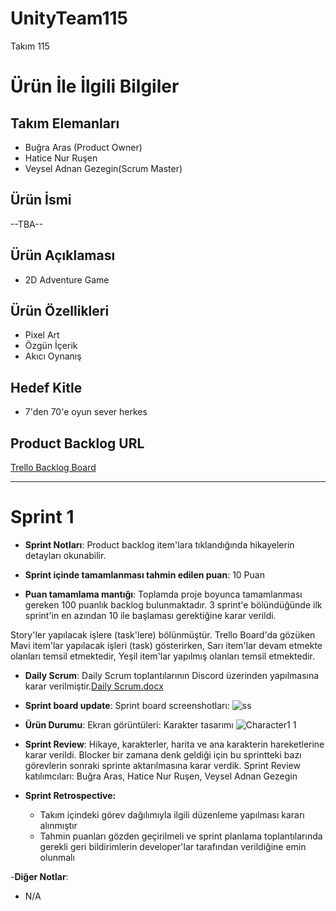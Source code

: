 # UnityTeam115

Takım 115

# Ürün İle İlgili Bilgiler

## Takım Elemanları

- Buğra Aras (Product Owner)
- Hatice Nur Ruşen
- Veysel Adnan Gezegin(Scrum Master)

## Ürün İsmi

--TBA--

## Ürün Açıklaması

- 2D Adventure Game

## Ürün Özellikleri

- Pixel Art
- Özgün İçerik
- Akıcı Oynanış

## Hedef Kitle

- 7'den 70'e oyun sever herkes

## Product Backlog URL

[Trello Backlog Board](https://trello.com/invite/b/c870uJAK/e9aaf0897f155edd7995e583844fb34c/development)

---

# Sprint 1

- **Sprint Notları**: Product backlog item'lara tıklandığında hikayelerin detayları okunabilir.

- **Sprint içinde tamamlanması tahmin edilen puan**: 10 Puan

- **Puan tamamlama mantığı**: Toplamda proje boyunca tamamlanması gereken 100 puanlık backlog bulunmaktadır. 3 sprint'e bölündüğünde ilk sprint'in en azından 10 ile başlaması gerektiğine karar verildi.

Story'ler yapılacak işlere (task'lere) bölünmüştür. Trello Board'da gözüken Mavi item'lar yapılacak işleri (task) gösterirken, Sarı item'lar devam etmekte olanları temsil etmektedir, Yeşil item'lar yapılmış olanları temsil etmektedir.

- **Daily Scrum**: Daily Scrum toplantılarının Discord üzerinden yapılmasına karar verilmiştir.[Daily Scrum.docx](https://github.com/haticenurrusen/UnityTeam115/files/8664910/Daily.Scrum.docx)


- **Sprint board update**: Sprint board screenshotları: 
![ss](https://user-images.githubusercontent.com/92687154/167717481-c15233ce-925f-465f-a24c-23cbfe76b5c4.PNG)

- **Ürün Durumu**: Ekran görüntüleri:
Karakter tasarımı
![Character1 1](https://user-images.githubusercontent.com/92687154/167465300-fffdcbd0-e9b5-495d-a4ba-0e1204c12e5d.png)

- **Sprint Review**: 
Hikaye, karakterler, harita ve ana karakterin hareketlerine karar verildi. Blocker bir zamana denk geldiği için bu sprintteki bazı görevlerin sonraki sprinte aktarılmasına karar verdik.
Sprint Review katılımcıları: Buğra Aras, Hatice Nur Ruşen, Veysel Adnan Gezegin

- **Sprint Retrospective:**
  - Takım içindeki görev dağılımıyla ilgili düzenleme yapılması kararı alınmıştır
  - Tahmin puanları gözden geçirilmeli ve sprint planlama toplantılarında gerekli geri bildirimlerin developer'lar tarafından verildiğine emin olunmalı

-**Diğer Notlar**:
- N/A
